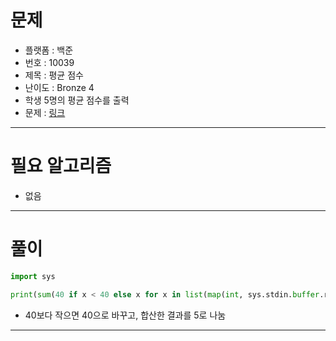 # 문제
- 플랫폼 : 백준
- 번호 : 10039
- 제목 : 평균 점수
- 난이도 : Bronze 4
- 학생 5명의 평균 점수를 출력
- 문제 : <a href="https://www.acmicpc.net/problem/10039" target="_blank">링크</a>

---

# 필요 알고리즘
- 없음

---

# 풀이
```python
import sys

print(sum(40 if x < 40 else x for x in list(map(int, sys.stdin.buffer.read().splitlines()))) // 5)
```
- 40보다 작으면 40으로 바꾸고, 합산한 결과를 5로 나눔

---
